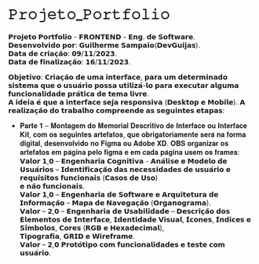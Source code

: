 # 𝙿𝚛𝚘𝚓𝚎𝚝𝚘_𝙿𝚘𝚛𝚝𝚏𝚘𝚕𝚒𝚘
𝗣𝗿𝗼𝗷𝗲𝘁𝗼 𝗣𝗼𝗿𝘁𝗳𝗼𝗹𝗶𝗼 - 𝗙𝗥𝗢𝗡𝗧𝗘𝗡𝗗 - 𝗘𝗻𝗴. 𝗱𝗲 𝗦𝗼𝗳𝘁𝘄𝗮𝗿𝗲.<br/>
𝗗𝗲𝘀𝗲𝗻𝘃𝗼𝗹𝘃𝗶𝗱𝗼 𝗽𝗼𝗿: 𝗚𝘂𝗶𝗹𝗵𝗲𝗿𝗺𝗲 𝗦𝗮𝗺𝗽𝗮𝗶𝗼(𝗗𝗲𝘃𝗚𝘂𝗶𝗷𝗮𝘀).<br/>
𝗗𝗮𝘁𝗮 𝗱𝗲 𝗰𝗿𝗶𝗮𝗰̧𝗮̃𝗼: 𝟬𝟵/𝟭𝟭/𝟮𝟬𝟮𝟯.<br/>
𝗗𝗮𝘁𝗮 𝗱𝗲 𝗳𝗶𝗻𝗮𝗹𝗶𝘇𝗮𝗰̧𝗮̃𝗼: 𝟭𝟲/𝟭𝟭/𝟮𝟬𝟮𝟯.<br/>

𝗢𝗯𝗷𝗲𝘁𝗶𝘃𝗼: 𝗖𝗿𝗶𝗮𝗰̧𝗮̃𝗼 𝗱𝗲 𝘂𝗺𝗮 𝗶𝗻𝘁𝗲𝗿𝗳𝗮𝗰𝗲, 𝗽𝗮𝗿𝗮 𝘂𝗺 𝗱𝗲𝘁𝗲𝗿𝗺𝗶𝗻𝗮𝗱𝗼 𝘀𝗶𝘀𝘁𝗲𝗺𝗮 𝗾𝘂𝗲 𝗼 𝘂𝘀𝘂𝗮́𝗿𝗶𝗼 𝗽𝗼𝘀𝘀𝗮 𝘂𝘁𝗶𝗹𝗶𝘇𝗮́-𝗹𝗼 𝗽𝗮𝗿𝗮 𝗲𝘅𝗲𝗰𝘂𝘁𝗮𝗿 𝗮𝗹𝗴𝘂𝗺𝗮 𝗳𝘂𝗻𝗰𝗶𝗼𝗻𝗮𝗹𝗶𝗱𝗮𝗱𝗲 𝗽𝗿𝗮́𝘁𝗶𝗰𝗮 𝗱𝗲 𝘁𝗲𝗺𝗮 𝗹𝗶𝘃𝗿𝗲.<br/>
𝗔 𝗶𝗱𝗲𝗶𝗮 𝗲́ 𝗾𝘂𝗲 𝗮 𝗶𝗻𝘁𝗲𝗿𝗳𝗮𝗰𝗲 𝘀𝗲𝗷𝗮 𝗿𝗲𝘀𝗽𝗼𝗻𝘀𝗶𝘃𝗮 (𝗗𝗲𝘀𝗸𝘁𝗼𝗽 𝗲 𝗠𝗼𝗯𝗶𝗹𝗲). 𝗔 𝗿𝗲𝗮𝗹𝗶𝘇𝗮𝗰̧𝗮̃𝗼 𝗱𝗼 𝘁𝗿𝗮𝗯𝗮𝗹𝗵𝗼 𝗰𝗼𝗺𝗽𝗿𝗲𝗲𝗻𝗱𝗲 𝗮𝘀 𝘀𝗲𝗴𝘂𝗶𝗻𝘁𝗲𝘀 𝗲𝘁𝗮𝗽𝗮𝘀:<br/>

+ 𝐏𝐚𝐫𝐭𝐞 𝟏 – 𝐌𝐨𝐧𝐭𝐚𝐠𝐞𝐦 𝐝𝐨 𝐌𝐞𝐦𝐨𝐫𝐢𝐚𝐥 𝐃𝐞𝐬𝐜𝐫𝐢𝐭𝐢𝐯𝐨 𝐝𝐞 𝐈𝐧𝐭𝐞𝐫𝐟𝐚𝐜𝐞 𝐨𝐮 𝐈𝐧𝐭𝐞𝐫𝐟𝐚𝐜𝐞 𝐊𝐢𝐭, 𝐜𝐨𝐦 𝐨𝐬 𝐬𝐞𝐠𝐮𝐢𝐧𝐭𝐞𝐬 𝐚𝐫𝐭𝐞𝐟𝐚𝐭𝐨𝐬, 𝐪𝐮𝐞 𝐨𝐛𝐫𝐢𝐠𝐚𝐭𝐨𝐫𝐢𝐚𝐦𝐞𝐧𝐭𝐞 𝐬𝐞𝐫𝐚́ 𝐧𝐚 𝐟𝐨𝐫𝐦𝐚 𝐝𝐢𝐠𝐢𝐭𝐚𝐥,
𝐝𝐞𝐬𝐞𝐧𝐯𝐨𝐥𝐯𝐢𝐝𝐨 𝐧𝐨 𝐅𝐢𝐠𝐦𝐚 𝐨𝐮 𝐀𝐝𝐨𝐛𝐞 𝐗𝐃. 𝐎𝐁𝐒 𝐨𝐫𝐠𝐚𝐧𝐢𝐳𝐚𝐫 𝐨𝐬 𝐚𝐫𝐭𝐞𝐟𝐚𝐭𝐨𝐬 𝐞𝐦 𝐩𝐚́𝐠𝐢𝐧𝐚 𝐩𝐞𝐥𝐨 𝐟𝐢𝐠𝐦𝐚 𝐞 𝐞𝐦 𝐜𝐚𝐝𝐚 𝐩𝐚́𝐠𝐢𝐧𝐚 𝐮𝐬𝐞𝐦 𝐨𝐬 𝐟𝐫𝐚𝐦𝐞𝐬:
 𝗩𝗮𝗹𝗼𝗿 𝟭,𝟬 – 𝗘𝗻𝗴𝗲𝗻𝗵𝗮𝗿𝗶𝗮 𝗖𝗼𝗴𝗻𝗶𝘁𝗶𝘃𝗮 - 𝗔𝗻𝗮́𝗹𝗶𝘀𝗲 𝗲 𝗠𝗼𝗱𝗲𝗹𝗼 𝗱𝗲 𝗨𝘀𝘂𝗮́𝗿𝗶𝗼𝘀 – 𝗜𝗱𝗲𝗻𝘁𝗶𝗳𝗶𝗰𝗮𝗰̧𝗮̃𝗼 𝗱𝗮𝘀 𝗻𝗲𝗰𝗲𝘀𝘀𝗶𝗱𝗮𝗱𝗲𝘀 𝗱𝗲 𝘂𝘀𝘂𝗮́𝗿𝗶𝗼 𝗲 𝗿𝗲𝗾𝘂𝗶𝘀𝗶𝘁𝗼𝘀 𝗳𝘂𝗻𝗰𝗶𝗼𝗻𝗮𝗶𝘀 (𝗖𝗮𝘀𝗼𝘀 𝗱𝗲 𝗨𝘀𝗼)<br/>
𝗲 𝗻𝗮̃𝗼 𝗳𝘂𝗻𝗰𝗶𝗼𝗻𝗮𝗶𝘀.<br/>
 𝗩𝗮𝗹𝗼𝗿 𝟭,𝟬 – 𝗘𝗻𝗴𝗲𝗻𝗵𝗮𝗿𝗶𝗮 𝗱𝗲 𝗦𝗼𝗳𝘁𝘄𝗮𝗿𝗲 𝗲 𝗔𝗿𝗾𝘂𝗶𝘁𝗲𝘁𝘂𝗿𝗮 𝗱𝗲 𝗜𝗻𝗳𝗼𝗿𝗺𝗮𝗰̧𝗮̃𝗼 – 𝗠𝗮𝗽𝗮 𝗱𝗲 𝗡𝗮𝘃𝗲𝗴𝗮𝗰̧𝗮̃𝗼 (𝗢𝗿𝗴𝗮𝗻𝗼𝗴𝗿𝗮𝗺𝗮).<br/>
 𝗩𝗮𝗹𝗼𝗿 – 𝟮,𝟬 – 𝗘𝗻𝗴𝗲𝗻𝗵𝗮𝗿𝗶𝗮 𝗱𝗲 𝗨𝘀𝗮𝗯𝗶𝗹𝗶𝗱𝗮𝗱𝗲 – 𝗗𝗲𝘀𝗰𝗿𝗶𝗰̧𝗮̃𝗼 𝗱𝗼𝘀 𝗘𝗹𝗲𝗺𝗲𝗻𝘁𝗼𝘀 𝗱𝗲 𝗜𝗻𝘁𝗲𝗿𝗳𝗮𝗰𝗲, 𝗜𝗱𝗲𝗻𝘁𝗶𝗱𝗮𝗱𝗲 𝗩𝗶𝘀𝘂𝗮𝗹, 𝗜́𝗰𝗼𝗻𝗲𝘀, 𝗜́𝗻𝗱𝗶𝗰𝗲𝘀 𝗲 𝗦𝗶́𝗺𝗯𝗼𝗹𝗼𝘀, 𝗖𝗼𝗿𝗲𝘀 (𝗥𝗚𝗕 𝗲 𝗛𝗲𝘅𝗮𝗱𝗲𝗰𝗶𝗺𝗮𝗹),<br/>
𝗧𝗶𝗽𝗼𝗴𝗿𝗮𝗳𝗶𝗮, 𝗚𝗥𝗜𝗗 𝗲 𝗪𝗶𝗿𝗲𝗳𝗿𝗮𝗺𝗲.<br/>
 𝗩𝗮𝗹𝗼𝗿 – 𝟮,𝟬 𝗣𝗿𝗼𝘁𝗼́𝘁𝗶𝗽𝗼 𝗰𝗼𝗺 𝗳𝘂𝗻𝗰𝗶𝗼𝗻𝗮𝗹𝗶𝗱𝗮𝗱𝗲𝘀 𝗲 𝘁𝗲𝘀𝘁𝗲 𝗰𝗼𝗺 𝘂𝘀𝘂𝗮́𝗿𝗶𝗼.<br/>

